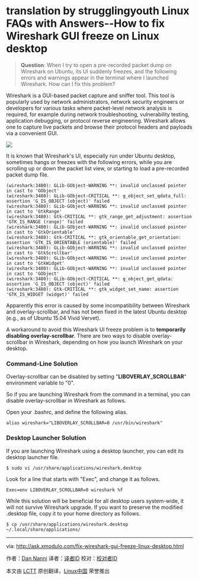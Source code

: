 translation by strugglingyouth
Linux FAQs with Answers--How to fix Wireshark GUI freeze on Linux desktop
================================================================================
> **Question**: When I try to open a pre-recorded packet dump on Wireshark on Ubuntu, its UI suddenly freezes, and the following errors and warnings appear in the terminal where I launched Wireshark. How can I fix this problem?

Wireshark is a GUI-based packet capture and sniffer tool. This tool is popularly used by network administrators, network security engineers or developers for various tasks where packet-level network analysis is required, for example during network troubleshooting, vulnerability testing, application debugging, or protocol reverse engineering. Wireshark allows one to capture live packets and browse their protocol headers and payloads via a convenient GUI.

![](https://farm1.staticflickr.com/722/20584224675_f4d7a59474_c.jpg)

It is known that Wireshark's UI, especially run under Ubuntu desktop, sometimes hangs or freezes with the following errors, while you are scrolling up or down the packet list view, or starting to load a pre-recorded packet dump file.

    (wireshark:3480): GLib-GObject-WARNING **: invalid unclassed pointer in cast to 'GObject'
    (wireshark:3480): GLib-GObject-CRITICAL **: g_object_set_qdata_full: assertion 'G_IS_OBJECT (object)' failed
    (wireshark:3480): GLib-GObject-WARNING **: invalid unclassed pointer in cast to 'GtkRange'
    (wireshark:3480): Gtk-CRITICAL **: gtk_range_get_adjustment: assertion 'GTK_IS_RANGE (range)' failed
    (wireshark:3480): GLib-GObject-WARNING **: invalid unclassed pointer in cast to 'GtkOrientable'
    (wireshark:3480): Gtk-CRITICAL **: gtk_orientable_get_orientation: assertion 'GTK_IS_ORIENTABLE (orientable)' failed
    (wireshark:3480): GLib-GObject-WARNING **: invalid unclassed pointer in cast to 'GtkScrollbar'
    (wireshark:3480): GLib-GObject-WARNING **: invalid unclassed pointer in cast to 'GtkWidget'
    (wireshark:3480): GLib-GObject-WARNING **: invalid unclassed pointer in cast to 'GObject'
    (wireshark:3480): GLib-GObject-CRITICAL **: g_object_get_qdata: assertion 'G_IS_OBJECT (object)' failed
    (wireshark:3480): Gtk-CRITICAL **: gtk_widget_set_name: assertion 'GTK_IS_WIDGET (widget)' failed

Apparently this error is caused by some incompatibility between Wireshark and overlay-scrollbar, and has not been fixed in the latest Ubuntu desktop (e.g., as of Ubuntu 15.04 Vivid Vervet).

A workaround to avoid this Wireshark UI freeze problem is to **temporarily disabling overlay-scrollbar**. There are two ways to disable overlay-scrollbar in Wireshark, depending on how you launch Wireshark on your desktop.

### Command-Line Solution ###

Overlay-scrollbar can be disabled by setting "**LIBOVERLAY_SCROLLBAR**" environment variable to "0".

So if you are launching Wireshark from the command in a terminal, you can disable overlay-scrollbar in Wireshark as follows.

Open your .bashrc, and define the following alias.

    alias wireshark="LIBOVERLAY_SCROLLBAR=0 /usr/bin/wireshark"

### Desktop Launcher Solution ###

If you are launching Wireshark using a desktop launcher, you can edit its desktop launcher file.

    $ sudo vi /usr/share/applications/wireshark.desktop

Look for a line that starts with "Exec", and change it as follows.

    Exec=env LIBOVERLAY_SCROLLBAR=0 wireshark %f

While this solution will be beneficial for all desktop users system-wide, it will not survive Wireshark upgrade. If you want to preserve the modified .desktop file, copy it to your home directory as follows.

    $ cp /usr/share/applications/wireshark.desktop ~/.local/share/applications/ 

--------------------------------------------------------------------------------

via: http://ask.xmodulo.com/fix-wireshark-gui-freeze-linux-desktop.html

作者：[Dan Nanni][a]
译者：[译者ID](https://github.com/译者ID)
校对：[校对者ID](https://github.com/校对者ID)

本文由 [LCTT](https://github.com/LCTT/TranslateProject) 原创翻译，[Linux中国](https://linux.cn/) 荣誉推出

[a]:http://ask.xmodulo.com/author/nanni
